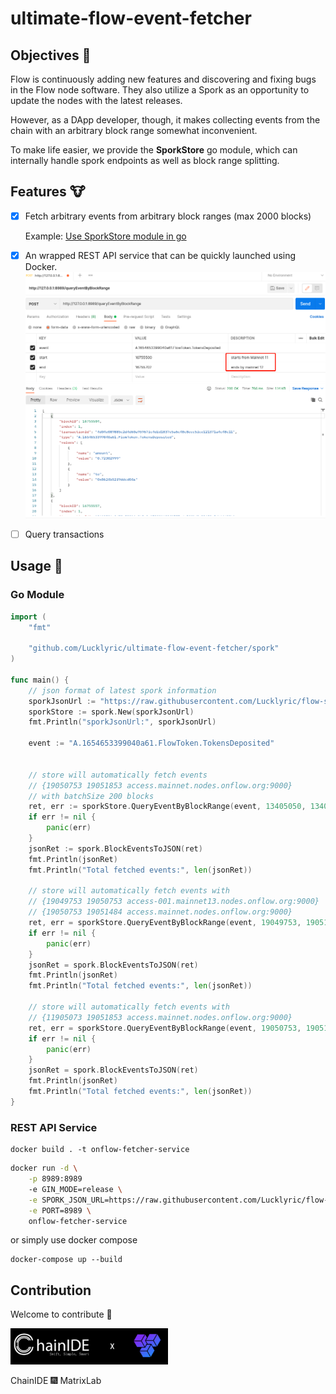 # ultimate-flow-event-fetcher

## Objectives 🐯
Flow is continuously adding new features and discovering and fixing bugs in the Flow node software. They also utilize a Spork as an opportunity to update the nodes with the latest releases.

However, as a DApp developer, though, it makes collecting events from the chain with an arbitrary block range somewhat inconvenient.

To make life easier, we provide the **SporkStore** go module, which can internally handle spork endpoints as well as block range splitting.

## Features 🐮

- [x] Fetch arbitrary events from arbitrary block ranges (max 2000 blocks)

     Example: [Use SporkStore module in go](./example/main.go)

- [x] An wrapped REST API service that can be quickly launched using Docker.
    ![rest-api](./images/res-api.png)
- [ ] Query transactions

## Usage 👀

### Go Module

```go
import (
	"fmt"

	"github.com/Lucklyric/ultimate-flow-event-fetcher/spork"
)

func main() {
    // json format of latest spork information
	sporkJsonUrl := "https://raw.githubusercontent.com/Lucklyric/flow-spork-info/main/spork.json"
	sporkStore := spork.New(sporkJsonUrl)
	fmt.Println("sporkJsonUrl:", sporkJsonUrl)

	event := "A.1654653399040a61.FlowToken.TokensDeposited"


    // store will automatically fetch events
    // {19050753 19051853 access.mainnet.nodes.onflow.org:9000}
    // with batchSize 200 blocks
	ret, err := sporkStore.QueryEventByBlockRange(event, 13405050, 13405100)
	if err != nil {
		panic(err)
	}
	jsonRet := spork.BlockEventsToJSON(ret)
	fmt.Println(jsonRet)
	fmt.Println("Total fetched events:", len(jsonRet))

    // store will automatically fetch events with
    // {19049753 19050753 access-001.mainnet13.nodes.onflow.org:9000}
    // {19050753 19051484 access.mainnet.nodes.onflow.org:9000}
	ret, err = sporkStore.QueryEventByBlockRange(event, 19049753, 19051484)
	if err != nil {
		panic(err)
	}
	jsonRet = spork.BlockEventsToJSON(ret)
	fmt.Println(jsonRet)
	fmt.Println("Total fetched events:", len(jsonRet))

    // store will automatically fetch events with
    // {11905073 19051853 access.mainnet.nodes.onflow.org:9000}
	ret, err = sporkStore.QueryEventByBlockRange(event, 19050753, 19051853)
	if err != nil {
		panic(err)
	}
	jsonRet = spork.BlockEventsToJSON(ret)
	fmt.Println(jsonRet)
	fmt.Println("Total fetched events:", len(jsonRet))
}

```

### REST API Service

```shell
docker build . -t onflow-fetcher-service
```

```bash
docker run -d \
    -p 8989:8989
    -e GIN_MODE=release \
    -e SPORK_JSON_URL=https://raw.githubusercontent.com/Lucklyric/flow-spork-info/main/spork.json \
    -e PORT=8989 \
    onflow-fetcher-service
```

or simply use docker compose

```
docker-compose up --build
```

## Contribution
Welcome to contribute 💌

<p align="left">
  <img width="50%" src="./images/cid-matrix.logo.png">
</p>
ChainIDE 🎆 MatrixLab
